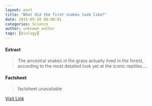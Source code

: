 ```yaml
---
layout: post
title: "What did the first snakes look like?"
date: 2015-05-20 00:00:01
categories: Science
author: unknown author
tags: [biology]
---
```



#### Extract
>The ancestral snakes in the grass actually lived in the forest, according to the most detailed look yet at the iconic reptiles....

#### Factsheet
>factsheet unavailable

[Visit Link](http://phys.org/news351261014.html)


